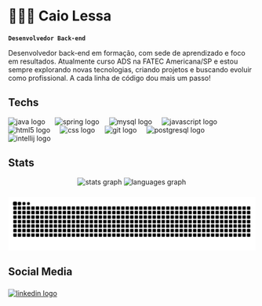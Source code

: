 # 👨🏻‍💻 Caio Lessa

**`Desenvolvedor Back-end`**

Desenvolvedor back-end em formação, com sede de aprendizado e foco em resultados. Atualmente curso ADS na FATEC Americana/SP e estou sempre explorando novas tecnologias, criando projetos e buscando evoluir como profissional. A cada linha de código dou mais um passo!

<h2 align="left">Techs</h2>
<div align="left">
  <img src="https://skillicons.dev/icons?i=java" height="40" alt="java logo"  />
  <img width="12" />
  <img src="https://cdn.jsdelivr.net/gh/devicons/devicon/icons/spring/spring-original.svg" height="40" alt="spring logo"  />
  <img width="12" />
  <img src="https://cdn.jsdelivr.net/gh/devicons/devicon/icons/mysql/mysql-original.svg" height="40" alt="mysql logo"  />
  <img width="12" />
  <img src="https://skillicons.dev/icons?i=js" height="40" alt="javascript logo"  />
  <img width="12" />
  <img src="https://cdn.jsdelivr.net/gh/devicons/devicon/icons/html5/html5-original.svg" height="40" alt="html5 logo"  />
  <img width="12" />
  <img src="https://cdn.jsdelivr.net/gh/devicons/devicon/icons/css3/css3-original.svg" height="40" alt="css logo"  />
  <img width="12" />
  <img src="https://cdn.jsdelivr.net/gh/devicons/devicon/icons/git/git-original.svg" height="40" alt="git logo"  />
  <img width="12" />
  <img src="https://cdn.jsdelivr.net/gh/devicons/devicon/icons/postgresql/postgresql-original.svg" height="40" alt="postgresql logo"  />
  <img width="12" />
  <img src="https://cdn.jsdelivr.net/gh/devicons/devicon/icons/intellij/intellij-original.svg" height="40" alt="intellij logo"  />
</div>

###
<h2 align="left">Stats</h2>
<div align="center">
<img src="https://github-readme-stats.vercel.app/api?username=Caio-Lessaa&show_total_commits=true&count_private=true&hide_title=false&hide_rank=false&show_icons=true&disable_animations=false&theme=tokyonight&locale=en&hide_border=false" height="150" alt="stats graph" />
  <img src="https://github-readme-stats.vercel.app/api/top-langs?username=Caio-Lessaa&locale=en&hide_title=false&layout=compact&card_width=320&langs_count=5&theme=tokyonight&hide_border=false&order=2" height="150" alt="languages graph"  />
</div>

###

<picture align="center">
  <source media="(prefers-color-scheme: dark)" srcset="https://raw.githubusercontent.com/Caio-Lessaa/Caio-Lessaa/output/github-contribution-grid-snake-dark.svg">
  <source media="(prefers-color-scheme: light)" srcset="https://raw.githubusercontent.com/Caio-Lessaa/Caio-Lessaa/output/github-contribution-grid-snake-dark.svg">
  <img align="center" alt="github contribution grid snake animation" src="https://raw.githubusercontent.com/Caio-Lessaa/Caio-Lessaa/output/github-contribution-grid-snake.svg">
</picture>

###

<h2 align="left">Social Media</h2>

###

<div align="left">
  <a href="https://www.linkedin.com/in/caio-lessaa" target="_blank">
    <img src="https://raw.githubusercontent.com/maurodesouza/profile-readme-generator/master/src/assets/icons/social/linkedin/default.svg" width="52" height="40" alt="linkedin logo"  />
  </a>
</div>


###

